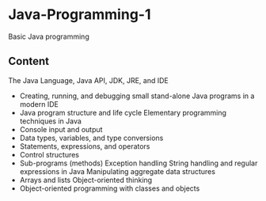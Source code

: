 # Java-Programming-1
Basic Java programming 

## Content
The Java Language, Java API, JDK, JRE, and IDE
* Creating, running, and debugging small stand-alone Java programs in a modern IDE
* Java program structure and life cycle
Elementary programming techniques in Java
* Console input and output
* Data types, variables, and type conversions
* Statements, expressions, and operators
* Control structures
* Sub-programs (methods)
Exception handling
String handling and regular expressions in Java
Manipulating aggregate data structures
* Arrays and lists
Object-oriented thinking
* Object-oriented programming with classes and objects

